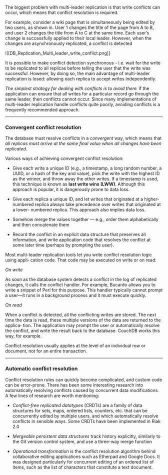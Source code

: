 The biggest problem with multi-leader replication is that write conflicts can occur, which means that conflict resolution is required.

For example, consider a wiki page that is simultaneously being edited by two users, as shown in. User 1 changes the title of the page from A to B, and user 2 changes the title from A to C at the same time. Each user’s change is successfully applied to their local leader. However, when the changes are asynchronously replicated, a conflict is detected

![[DB_Replication_Multi_leader_write_conflict.png]]

It is possible to make conflict detection synchronous - i.e. wait for the write to be replicated to all replicas before telling the user that the write was successful. However, by doing so, the main advantage of multi-leader replication is losed: allowing each replica to accept writes independently.

*The simplest strategy for dealing with conflicts is to avoid them*: if the application can ensure that all writes for a particular record go through the same leader, then conflicts cannot occur. Since many implementations of multi-leader replication handle conflicts quite poorly, avoiding conflicts is a frequently recommended approach.

---
### Convergent conflict resolution

The database must resolve conflicts in a *convergent* way, which means that *all replicas must arrive at the same final value when all changes have been replicated*.

Various ways of achieving convergent conflict resolution:

-   Give each write a unique ID (e.g., a timestamp, a long random number, a UUID, or a hash of the key and value), pick the write with the highest ID as the winner, and throw away the other writes. If a timestamp is used, this technique is known as **last write wins (LWW)**. Although this approach is popular, it is dangerously prone to data loss.

-   Give each replica a unique ID, and let writes that originated at a higher- numbered replica always take precedence over writes that originated at a lower- numbered replica. This approach also implies data loss.

-   Somehow merge the values together — e.g., order them alphabetically and then concatenate them

-   Record the conflict in an explicit data structure that preserves all information, and write application code that resolves the conflict at some later time (perhaps by prompting the user).

Most multi-leader replication tools let you write conflict resolution logic using appli‐ cation code. That code may be executed on write or on read:

*On write*

As soon as the database system detects a conflict in the log of replicated changes, it calls the conflict handler. For example, Bucardo allows you to write a snippet of Perl for this purpose. This handler typically cannot prompt a user—it runs in a background process and it must execute quickly.
 
*On read*
    
When a conflict is detected, all the conflicting writes are stored. The next time the data is read, these multiple versions of the data are returned to the applica‐ tion. The application may prompt the user or automatically resolve the conflict, and write the result back to the database. CouchDB works this way, for example.

Conflict resolution usually applies at the level of an individual row or document, not for an entire transaction.

---
### Automatic conflict resolution

Conflict resolution rules can quickly become complicated, and custom code can be error-prone. There has been some interesting research into automatically resolving conflicts caused by concurrent data modifications. A few lines of research are worth mentioning:

- *Conflict-free replicated datatypes* (CRDTs) are a family of data structures for sets, maps, ordered lists, counters, etc. that can be concurrently edited by multiple users, and which automatically resolve conflicts in sensible ways. Some CRDTs have been implemented in Riak 2.0

-  *Mergeable persistent data structures* track history explicitly, similarly to the Git version control system, and use a three-way merge function

-  *Operational transformation* is the conflict resolution algorithm behind collaborative editing applications such as Etherpad and Google Docs. It was designed particularly for concurrent editing of an ordered list of items, such as the list of characters that constitute a text document.


